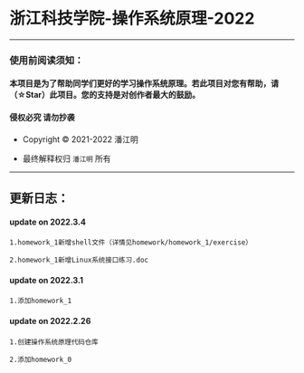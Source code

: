 # 浙江科技学院-操作系统原理-2022

***

### 使用前阅读须知：


#### 本项目是为了帮助同学们更好的学习操作系统原理。若此项目对您有帮助，请（☆Star）此项目。您的支持是对创作者最大的鼓励。

#### 侵权必究 请勿抄袭

- Copyright © 2021-2022 潘江明

- 最终解释权归 `潘江明` 所有

***

## 更新日志：

#### update on 2022.3.4
```
1.homework_1新增shell文件（详情见homework/homework_1/exercise）

2.homework_1新增Linux系统接口练习.doc
```

#### update on 2022.3.1
```
1.添加homework_1
```

#### update on 2022.2.26
```
1.创建操作系统原理代码仓库

2.添加homework_0
```
